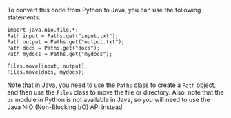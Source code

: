 To convert this code from Python to Java, you can use the following statements:
```
import java.nio.file.*;
Path input = Paths.get("input.txt");
Path output = Paths.get("output.txt");
Path docs = Paths.get("docs");
Path mydocs = Paths.get("mydocs");

Files.move(input, output);
Files.move(docs, mydocs);
```
Note that in Java, you need to use the `Paths` class to create a `Path` object, and then use the `Files` class to move the file or directory. Also, note that the `os` module in Python is not available in Java, so you will need to use the Java NIO (Non-Blocking I/O) API instead.
